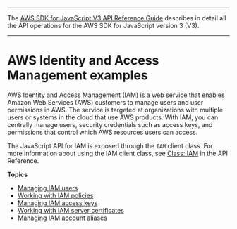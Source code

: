 --------

 The [AWS SDK for JavaScript V3 API Reference Guide](https://docs.aws.amazon.com/AWSJavaScriptSDK/v3/latest/index.html) describes in detail all the API operations for the AWS SDK for JavaScript version 3 \(V3\)\. 

--------

# AWS Identity and Access Management examples<a name="iam-examples"></a>

AWS Identity and Access Management \(IAM\) is a web service that enables Amazon Web Services \(AWS\) customers to manage users and user permissions in AWS\. The service is targeted at organizations with multiple users or systems in the cloud that use AWS products\. With IAM, you can centrally manage users, security credentials such as access keys, and permissions that control which AWS resources users can access\.



The JavaScript API for IAM is exposed through the `IAM` client class\. For more information about using the IAM client class, see [Class: IAM](https://docs.aws.amazon.com/AWSJavaScriptSDK/v3/latest/clients/client-iam/classes/iam.html) in the API Reference\.

**Topics**
+ [Managing IAM users](iam-examples-managing-users.md)
+ [Working with IAM policies](iam-examples-policies.md)
+ [Managing IAM access keys](iam-examples-managing-access-keys.md)
+ [Working with IAM server certificates](iam-examples-server-certificates.md)
+ [Managing IAM account aliases](iam-examples-account-aliases.md)